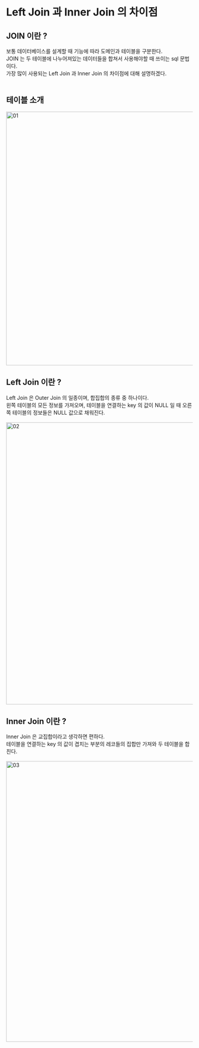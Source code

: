 # Left Join 과 Inner Join 의 차이점

## JOIN 이란 ?
보통 데이터베이스를 설계할 때 기능에 따라 도메인과 테이블을 구분한다. <br>
JOIN 는 두 테이블에 나누어져있는 데이터들을 합쳐서 사용해야할 때 쓰이는 sql 문법이다.<br>
가장 많이 사용되는 Left Join 과 Inner Join 의 차이점에 대해 설명하겠다. <br><br>

## 테이블 소개
<img width="685" alt="01" src="https://user-images.githubusercontent.com/59008469/169740265-3137d72f-826e-4e1d-8d2f-4e587236f70d.png">



## Left Join 이란 ?
Left Join 은 Outer Join 의 일종이며, 합집합의 종류 중 하나이다.<br>
왼쪽 테이블의 모든 정보를 가져오며, 테이블을 연결하는 key 의 값이 NULL 일 때 오른 쪽 테이블의 정보들은 NULL 값으로 채워진다.<br><br>
<img width="762" alt="02" src="https://user-images.githubusercontent.com/59008469/169740374-763d9ab2-485a-4ae7-aa65-dfbf1846e9ad.png">



## Inner Join 이란 ?
Inner Join 은 교집합이라고 생각하면 편하다.<br>
테이블을 연결하는 key 의 값이 겹치는 부분의 레코들의 집합만 가져와 두 테이블을 합친다.<br><br>
<img width="758" alt="03" src="https://user-images.githubusercontent.com/59008469/169740377-b128df12-8c1d-4b0c-90de-4d538949b854.png">
